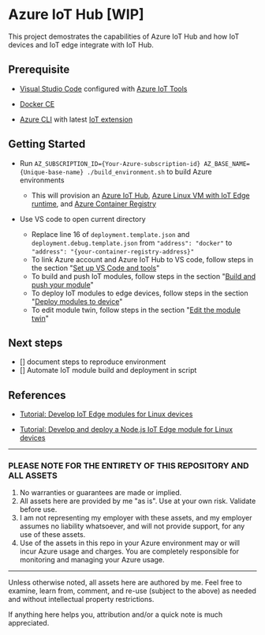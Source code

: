 # Azure IoT Hub [WIP]

This project demostrates the capabilities of Azure IoT Hub and how IoT devices and IoT edge integrate with IoT Hub.

## Prerequisite

- [Visual Studio Code](https://code.visualstudio.com/) configured with [Azure IoT Tools](https://marketplace.visualstudio.com/items?itemName=vsciot-vscode.azure-iot-tools)

- [Docker CE](https://docs.docker.com/install/)

- [Azure CLI](https://docs.microsoft.com/en-us/cli/azure/install-azure-cli?view=azure-cli-latest) with latest [IoT extension](https://github.com/Azure/azure-iot-cli-extension)

## Getting Started

- Run `AZ_SUBSCRIPTION_ID={Your-Azure-subscription-id} AZ_BASE_NAME={Unique-base-name} ./build_environment.sh` to build Azure environments
  - This will provision an [Azure IoT Hub](https://docs.microsoft.com/en-us/azure/iot-hub/), [Azure Linux VM with IoT Edge runtime](https://docs.microsoft.com/en-us/azure/iot-edge/how-to-install-iot-edge-ubuntuvm), and [Azure Container Registry](https://docs.microsoft.com/en-us/azure/container-registry/)

- Use VS code to open current directory
  - Replace line 16 of `deployment.template.json` and `deployment.debug.template.json` from `"address": "docker"` to `"address": "{your-container-registry-address}"`
  - To link Azure account and Azure IoT Hub to VS code, follow steps in the section "[Set up VS Code and tools](https://docs.microsoft.com/en-us/azure/iot-edge/tutorial-develop-for-linux#set-up-vs-code-and-tools)"
  - To build and push IoT modules, follow steps in the section "[Build and push your module](https://docs.microsoft.com/en-us/azure/iot-edge/tutorial-node-module#build-and-push-your-module)"
  - To deploy IoT modules to edge devices, follow steps in the section "[Deploy modules to device](https://docs.microsoft.com/en-us/azure/iot-edge/tutorial-node-module#deploy-modules-to-device)"
  - To edit module twin, follow steps in the section "[Edit the module twin](https://docs.microsoft.com/en-us/azure/iot-edge/tutorial-node-module#edit-the-module-twin)"

## Next steps

- [] document steps to reproduce environment
- [] Automate IoT module build and deployment in script

## References

- [Tutorial: Develop IoT Edge modules for Linux devices](https://docs.microsoft.com/en-us/azure/iot-edge/tutorial-develop-for-linux)

- [Tutorial: Develop and deploy a Node.js IoT Edge module for Linux devices](https://docs.microsoft.com/en-us/azure/iot-edge/tutorial-node-module)

---

### PLEASE NOTE FOR THE ENTIRETY OF THIS REPOSITORY AND ALL ASSETS

1. No warranties or guarantees are made or implied.
2. All assets here are provided by me "as is". Use at your own risk. Validate before use.
3. I am not representing my employer with these assets, and my employer assumes no liability whatsoever, and will not provide support, for any use of these assets.
4. Use of the assets in this repo in your Azure environment may or will incur Azure usage and charges. You are completely responsible for monitoring and managing your Azure usage.

---

Unless otherwise noted, all assets here are authored by me. Feel free to examine, learn from, comment, and re-use (subject to the above) as needed and without intellectual property restrictions.

If anything here helps you, attribution and/or a quick note is much appreciated.
